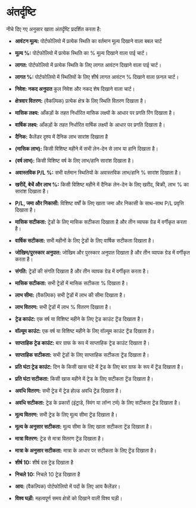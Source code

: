 # **अंतर्दृष्टि**

नीचे दिए गए अनुसार खाता अंतर्दृष्टि प्रदर्शित करता है:
- **आवंटन मूल्य:** पोर्टफोलियो में प्रत्येक स्थिति का वर्तमान मूल्य दिखाने वाला बबल चार्ट
- **मूल्य %:** पोर्टफोलियो में प्रत्येक स्थिति का % मूल्य दिखाने वाला पाई चार्ट।
- **लागत:** पोर्टफोलियो में प्रत्येक स्थिति के लिए लागत आवंटन दिखाने वाला पाई चार्ट।
- **लागत %:** पोर्टफोलियो में स्थितियों के लिए शीर्ष लागत आवंटन % दिखाने वाला फ़नल चार्ट।
- **निवेश: नकद अनुपात** कुल निवेश और नकद शेष दिखाने वाला चार्ट।
- **क्षेत्रवार वितरण:** (वैकल्पिक) प्रत्येक क्षेत्र के लिए स्थिति वितरण दिखाता है।
- **मासिक लक्ष्य:** आँकड़ों के तहत निर्धारित मासिक लक्ष्यों के आधार पर प्रगति रिंग दिखाता है।
- **वार्षिक लक्ष्य:** आँकड़ों के तहत निर्धारित वार्षिक लक्ष्यों के आधार पर प्रगति दिखाता है।
- **दैनिक:** कैलेंडर दृश्य में दैनिक लाभ सारांश दिखाता है
- **(मासिक लाभ):** किसी विशिष्ट महीने में सभी लेन-देन से लाभ या हानि दिखाता है।
- **(वर्ष लाभ):** किसी विशिष्ट वर्ष के लिए लाभ/हानि सारांश दिखाता है।
- **अवास्तविक P/L %:** सभी वर्तमान स्थितियों के अवास्तविक लाभ/हानि % सारांश दिखाता है।
- **खरीदें, बेचें और लाभ %:** किसी विशिष्ट महीने में दैनिक लेन-देन के लिए खरीद, बिक्री, लाभ % का सारांश दिखाता है।
- **P/L, जमा और निकासी:** विशिष्ट वर्षों के लिए खाता जमा और निकासी के साथ-साथ P/L प्रवृत्ति दिखाता है।
- **मासिक सटीकता:** ट्रेडों के लिए मासिक सटीकता दिखाता है और तीन व्यापक ग्रेड में वर्गीकृत करता है।
- **वार्षिक सटीकता:** सभी महीनों के लिए ट्रेडों के लिए वार्षिक सटीकता दिखाता है।
- **जोखिम/पुरस्कार अनुपात:** जोखिम और पुरस्कार अनुपात दिखाता है और तीन व्यापक ग्रेड में वर्गीकृत करता है।
- **संगति:** ट्रेडों की संगति दिखाता है और तीन व्यापक ग्रेड में वर्गीकृत करता है।
- **मासिक सटीकता:** सभी ट्रेडों में मासिक सटीकता % दिखाता है।
- **लाभ सीमा:** (वैकल्पिक) सभी ट्रेडों में लाभ की सीमा दिखाता है।
- **लाभ वितरण:** सभी ट्रेडों में लाभ % वितरण दिखाता है।
- **ट्रेड काउंट:** एक वर्ष या विशिष्ट महीने के लिए ट्रेड काउंट ट्रेंड दिखाता है।
- **वॉल्यूम काउंट:** एक वर्ष या विशिष्ट महीने के लिए वॉल्यूम काउंट ट्रेंड दिखाता है।
- **साप्ताहिक ट्रेड काउंट:** बार ग्राफ के रूप में साप्ताहिक ट्रेड काउंट दिखाता है।
- **साप्ताहिक सटीकता:** सभी ट्रेडों के लिए साप्ताहिक सटीकता ट्रेंड दिखाता है।
- **प्रति घंटा ट्रेड काउंट:** दिन के किसी खास घंटे में ट्रेड के लिए बार ग्राफ के रूप में ट्रेंड दिखाता है।
- **प्रति घंटा सटीकता:** किसी खास महीने में ट्रेड के लिए सटीकता ट्रेंड दिखाता है।
- **अवधि वितरण:** सभी ट्रेड में ट्रेड होल्ड अवधि ट्रेंड दिखाता है।
- **अवधि सटीकता:** ट्रेड के प्रकारों (इंट्राडे, स्विंग या लॉन्ग टर्म) के लिए सटीकता ट्रेंड दिखाता है।
- **मूल्य वितरण:** सभी ट्रेड के लिए मूल्य सीमा ट्रेंड दिखाता है।
- **मूल्य के अनुसार सटीकता:** मूल्य सीमा के लिए खाता सटीकता ट्रेंड दिखाता है।
- **मात्रा वितरण:** ट्रेड से मात्रा वितरण ट्रेंड दिखाता है।
- **मात्रा के अनुसार सटीकता:** मात्रा के आधार पर सटीकता के लिए ट्रेंड दिखाता है।
- **शीर्ष 10:** शीर्ष दस ट्रेड दिखाता है

- **निचले 10:** निचले 10 ट्रेड दिखाता है

- **आय:** (वैकल्पिक) पोर्टफोलियो में पदों के लिए आय कैलेंडर।

- **विश्व घड़ी:** महत्वपूर्ण समय क्षेत्रों को दिखाने वाली विश्व घड़ी।

